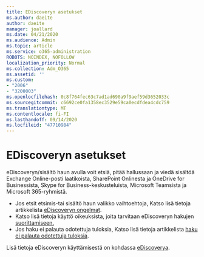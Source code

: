 ```yaml
---
title: EDiscoveryn asetukset
ms.author: daeite
author: daeite
manager: joallard
ms.date: 04/21/2020
ms.audience: Admin
ms.topic: article
ms.service: o365-administration
ROBOTS: NOINDEX, NOFOLLOW
localization_priority: Normal
ms.collection: Adm_O365
ms.assetid: ''
ms.custom:
- "2006"
- "3200003"
ms.openlocfilehash: 0c8f764fec63c7ad1ad690a9f9aef59d3652033c
ms.sourcegitcommit: c6692ce0fa1358ec3529e59ca0ecdfdea4cdc759
ms.translationtype: MT
ms.contentlocale: fi-FI
ms.lasthandoff: 09/14/2020
ms.locfileid: "47710984"
---
```

# <a name="ediscovery-settings"></a>EDiscoveryn asetukset

eDiscoveryn/sisältö haun avulla voit etsiä, pitää hallussaan ja viedä sisältöä Exchange Online-posti laatikoista, SharePoint Onlinesta ja OneDrive for Businessista, Skype for Business-keskusteluista, Microsoft Teamsista ja Microsoft 365-ryhmistä.

- Jos etsit etsimis-tai sisältö haun valikko vaihtoehtoja, Katso lisä tietoja artikkelista [eDiscoveryn ongelmat](https://docs.microsoft.com/alchemyinsights/ediscovery-issues).
- Katso lisä tietoja käyttö oikeuksista, joita tarvitaan eDiscoveryn hakujen [suorittamiseen.](https://docs.microsoft.com/alchemyinsights/permissions-required-for-ediscovery-searches)
- Jos haku ei palauta odotettuja tuloksia, Katso lisä tietoja artikkelista [haku ei palauta odotettuja tuloksia](https://docs.microsoft.com/alchemyinsights/search-not-returning-expected-results).

Lisä tietoja eDiscoveryn käyttämisestä on kohdassa [eDiscoverya](https://docs.microsoft.com/microsoft-365/compliance/ediscovery).
